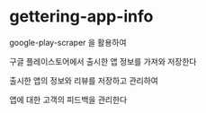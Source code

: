 # gettering-app-info
google-play-scraper 을 활용하여 

구글 플레이스토어에서 출시한 앱 정보를 가져와 저장한다

출시한 앱의 정보와 리뷰를 저장하고 관리하여

앱에 대한 고객의 피드백을 관리한다



